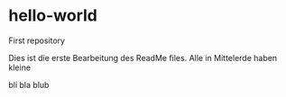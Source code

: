 # hello-world
First  repository

Dies ist die erste Bearbeitung des ReadMe files. Alle in Mittelerde haben kleine 

bli bla blub
